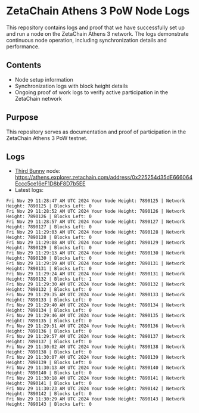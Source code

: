 # ZetaChain Athens 3 PoW Node Logs
This repository contains logs and proof that we have successfully set up and run a node on the ZetaChain Athens 3 network. The logs demonstrate continuous node operation, including synchronization details and performance.

## Contents
- Node setup information
- Synchronization logs with block height details
- Ongoing proof of work logs to verify active participation in the ZetaChain network

## Purpose
This repository serves as documentation and proof of participation in the ZetaChain Athens 3 PoW testnet.

## Logs

- [Third Bunny](https://thirdbunny.xyz/) node: https://athens.explorer.zetachain.com/address/0x225254d35dE666064Eccc5ce16eF1D8bF8D7b5EE
- Latest logs:
```
Fri Nov 29 11:28:47 AM UTC 2024 Your Node Height: 7890125 | Network Height: 7890125 | Blocks Left: 0
Fri Nov 29 11:28:52 AM UTC 2024 Your Node Height: 7890126 | Network Height: 7890126 | Blocks Left: 0
Fri Nov 29 11:28:57 AM UTC 2024 Your Node Height: 7890127 | Network Height: 7890127 | Blocks Left: 0
Fri Nov 29 11:29:03 AM UTC 2024 Your Node Height: 7890128 | Network Height: 7890128 | Blocks Left: 0
Fri Nov 29 11:29:08 AM UTC 2024 Your Node Height: 7890129 | Network Height: 7890129 | Blocks Left: 0
Fri Nov 29 11:29:13 AM UTC 2024 Your Node Height: 7890130 | Network Height: 7890130 | Blocks Left: 0
Fri Nov 29 11:29:19 AM UTC 2024 Your Node Height: 7890131 | Network Height: 7890131 | Blocks Left: 0
Fri Nov 29 11:29:24 AM UTC 2024 Your Node Height: 7890131 | Network Height: 7890132 | Blocks Left: 1
Fri Nov 29 11:29:30 AM UTC 2024 Your Node Height: 7890132 | Network Height: 7890132 | Blocks Left: 0
Fri Nov 29 11:29:35 AM UTC 2024 Your Node Height: 7890133 | Network Height: 7890133 | Blocks Left: 0
Fri Nov 29 11:29:40 AM UTC 2024 Your Node Height: 7890134 | Network Height: 7890134 | Blocks Left: 0
Fri Nov 29 11:29:46 AM UTC 2024 Your Node Height: 7890135 | Network Height: 7890135 | Blocks Left: 0
Fri Nov 29 11:29:51 AM UTC 2024 Your Node Height: 7890136 | Network Height: 7890136 | Blocks Left: 0
Fri Nov 29 11:29:57 AM UTC 2024 Your Node Height: 7890137 | Network Height: 7890137 | Blocks Left: 0
Fri Nov 29 11:30:02 AM UTC 2024 Your Node Height: 7890138 | Network Height: 7890138 | Blocks Left: 0
Fri Nov 29 11:30:07 AM UTC 2024 Your Node Height: 7890139 | Network Height: 7890139 | Blocks Left: 0
Fri Nov 29 11:30:13 AM UTC 2024 Your Node Height: 7890140 | Network Height: 7890140 | Blocks Left: 0
Fri Nov 29 11:30:18 AM UTC 2024 Your Node Height: 7890141 | Network Height: 7890141 | Blocks Left: 0
Fri Nov 29 11:30:23 AM UTC 2024 Your Node Height: 7890142 | Network Height: 7890142 | Blocks Left: 0
Fri Nov 29 11:30:29 AM UTC 2024 Your Node Height: 7890143 | Network Height: 7890143 | Blocks Left: 0
```
